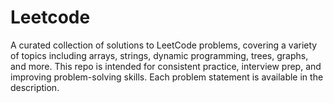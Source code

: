 # Leetcode
A curated collection of solutions to LeetCode problems, covering a variety of topics including arrays, strings, dynamic programming, trees, graphs, and more. This repo is intended for consistent practice, interview prep, and improving problem-solving skills.
Each problem statement is available in the description.
